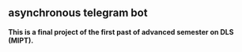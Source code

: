 ## asynchronous telegram bot

<b>This is a final project of the first past of advanced semester on DLS (MIPT).</b>
